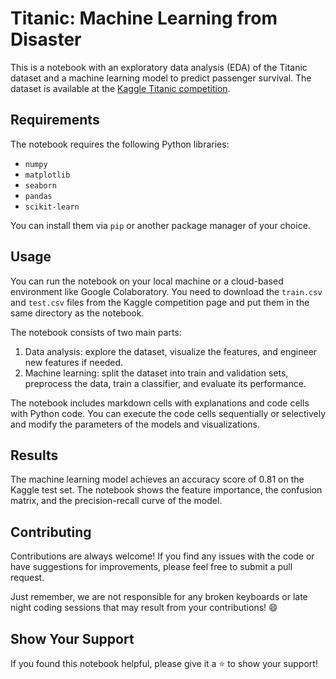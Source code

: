 # Titanic: Machine Learning from Disaster
This is a notebook with an exploratory data analysis (EDA) of the Titanic dataset and a machine learning model to predict passenger survival. The dataset is available at the [Kaggle Titanic competition](https://www.kaggle.com/competitions/tabular-playground-series-apr-2021).

## Requirements

The notebook requires the following Python libraries:

- `numpy`
- `matplotlib`
- `seaborn`
- `pandas`
- `scikit-learn`

You can install them via `pip` or another package manager of your choice.

## Usage

You can run the notebook on your local machine or a cloud-based environment like Google Colaboratory. You need to download the `train.csv` and `test.csv` files from the Kaggle competition page and put them in the same directory as the notebook.

The notebook consists of two main parts:

1. Data analysis: explore the dataset, visualize the features, and engineer new features if needed.
2. Machine learning: split the dataset into train and validation sets, preprocess the data, train a classifier, and evaluate its performance.

The notebook includes markdown cells with explanations and code cells with Python code. You can execute the code cells sequentially or selectively and modify the parameters of the models and visualizations.

## Results

The machine learning model achieves an accuracy score of 0.81 on the Kaggle test set. The notebook shows the feature importance, the confusion matrix, and the precision-recall curve of the model.


## Contributing
Contributions are always welcome! If you find any issues with the code or have suggestions for improvements, please feel free to submit a pull request.

Just remember, we are not responsible for any broken keyboards or late night coding sessions that may result from your contributions! 😄

## Show Your Support
If you found this notebook helpful, please give it a ⭐️ to show your support!
